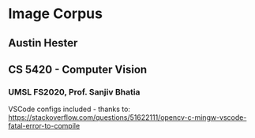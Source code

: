 # Image Corpus
## Austin Hester
## CS 5420 - Computer Vision
### UMSL FS2020, Prof. Sanjiv Bhatia

VSCode configs included - thanks to: https://stackoverflow.com/questions/51622111/opencv-c-mingw-vscode-fatal-error-to-compile
